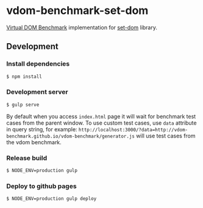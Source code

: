 # vdom-benchmark-set-dom

[Virtual DOM Benchmark](https://github.com/vdom-benchmark/vdom-benchmark)
implementation for
[set-dom](https://github.com/DylanPiercey/set-dom) library.

## Development

### Install dependencies

```sh
$ npm install
```

### Development server

```sh
$ gulp serve
```

By default when you access `index.html` page it will wait for
benchmark test cases from the parent window. To use custom test cases,
use `data` attribute in query string, for example:
`http://localhost:3000/?data=http://vdom-benchmark.github.io/vdom-benchmark/generator.js`
will use test cases from the vdom benchmark.

### Release build

```sh
$ NODE_ENV=production gulp
```

### Deploy to github pages

```sh
$ NODE_ENV=production gulp deploy
```
